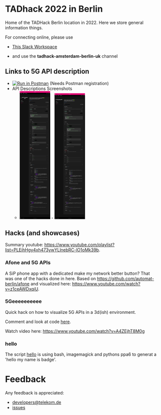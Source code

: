 # TADhack 2022 in Berlin

Home of the TADHack Berlin location in 2022. Here we store general information things.

For connecting online, please use

+ [This Slack Workspace](https://join.slack.com/t/tads/shared_invite/zt-w2blauxi-KCawLDy0NV7mv063WOdUZA)
* and use the **tadhack-amsterdam-berlin-uk** channel

## Links to 5G API description

* [![Run in Postman](https://run.pstmn.io/button.svg)](https://app.getpostman.com/run-collection/aede4e724cb321cd12a2?action=collection%2Fimport)
    (Needs Postman registration)
* API Descriptions Screenshots
    - <img src="./througputApi.jpg" width="100" /> - <img src="./latencyApi.jpg" width="100" />

## Hacks (and showcases)

Summary youtube: https://www.youtube.com/playlist?list=PLEihHgy4xh473ywYLlnebRC-lO1oMk39b.

### Afone and 5G APIs

A SiP phone app with a dedicated make my network better button? That was one of the hacks done in here. Based on https://github.com/automat-berlin/afone and visualized here: https://www.youtube.com/watch?v=z1ceAWDxqiU.

### 5Geeeeeeeeee

Quick hack on how to visualize 5G APIs in a 3d(ish) environment. 

Comment and look at code [here](https://github.com/dt-developers/tadhack-2022-5geeeeeee).

Watch video here: https://www.youtube.com/watch?v=A4ZEjhT8M0g

### hello

The script [hello](./hello) is using bash, imagemagick and pythons ppa6 to generat a 'hello my name is badge'.


# Feedback

Any feedback is appreciated:

* developers@telekom.de
* [issues](https://github.com/dt-developers/tadhack-2022/issues)
